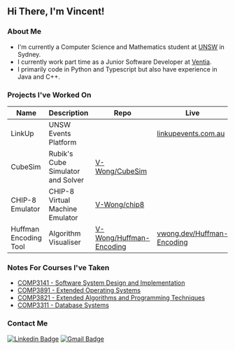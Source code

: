 ## Hi There, I'm Vincent!
### About Me
- I'm currently a Computer Science and Mathematics student at [UNSW](https://unsw.edu.au/) in Sydney.
- I currently work part time as a Junior Software Developer at [Ventia](https://ventia.com/).
- I primarily code in Python and Typescript but also have experience in Java and C++.

### Projects I've Worked On
|Name|Description|Repo|Live|
|-|-|-|-|
|LinkUp|UNSW Events Platform||[linkupevents.com.au](https://linkupevents.com.au/)|
|CubeSim|Rubik's Cube Simulator and Solver|[V-Wong/CubeSim](https://github.com/V-Wong/CubeSim)||
|CHIP-8 Emulator|CHIP-8 Virtual Machine Emulator|[V-Wong/chip8](https://github.com/V-Wong/chip8)||
|Huffman Encoding Tool| Algorithm Visualiser|[V-Wong/Huffman-Encoding](https://github.com/V-Wong/HUffman-Encoding)|[vwong.dev/Huffman-Encoding](https://vwong.dev/Huffman-Encoding/)

### Notes For Courses I've Taken
- [COMP3141 - Software System Design and Implementation](https://github.com/V-Wong/COMP3141)
- [COMP3891 - Extended Operating Systems](https://github.com/V-Wong/COMP3891)
- [COMP3821 - Extended Algorithms and Programming Techniques](https://github.com/V-Wong/COMP3821)
- [COMP3311 - Database Systems](https://github.com/V-Wong/COMP3311)

### Contact Me
[![Linkedin Badge](https://img.shields.io/badge/-Vincent_Wong-blue?style=flat-square&logo=Linkedin&logoColor=white&link=https://www.linkedin.com/in/vincent-wc-wong//)](https://www.linkedin.com/in/vincent-wc-wong/) 
[![Gmail Badge](https://img.shields.io/badge/-vincent@vwong.dev-c14438?style=flat-square&logo=Gmail&logoColor=white&link=mailto:vincent@vwong.dev)](mailto:vincent@vwong.dev)
